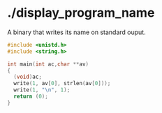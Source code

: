 # ./display_program_name

A binary that writes its name on standard ouput.

```c
#include <unistd.h>
#include <string.h>

int main(int ac,char **av)
{
  (void)ac;
  write(1, av[0], strlen(av[0]));
  write(1, "\n", 1);
  return (0);
}
```
